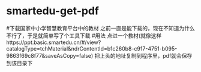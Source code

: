 # smartedu-get-pdf
#下载国家中小学智慧教育平台中的教材
  之前一直是能下载的，现在不知道为什么不行了，于是就简单写了个工具下载
#用法
  点进一个教材(就像这样https://ppt.basic.smartedu.cn/#/view?catalogType=tchMaterial&ndrContentId=b1c260b8-c917-4751-b095-9863f69c8f77&saveAsCopy=false)
  把上头的地址复制到程序里，pdf就会保存到该目录下
